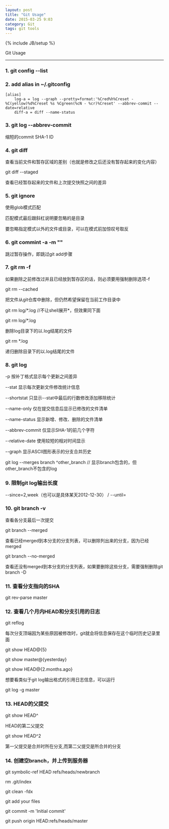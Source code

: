 ```yaml
---
layout: post
title: "Git Usage"
date: 2015-03-25 9:03
category: Git
tags: git tools
---
```

{% include JB/setup %}

Git Usage

------

### 1. git config --list

### 2. add alias in ~/.gitconfig
    [alias]
        log-a = log --graph --pretty=format:'%Cred%h%Creset -%C(yellow)%d%Creset %s %Cgreen(%cN - %cr)%Creset' --abbrev-commit --date=relative
        diff-a = diff --name-status

### 3. git log --abbrev-commit
缩短的commit SHA-1 ID

### 4. git diff
查看当前文件和暂存区域的差别（也就是修改之后还没有暂存起来的变化内容）

git diff --staged

查看已经暂存起来的文件和上次提交快照之间的差异

### 5. git ignore
使用glob模式匹配

匹配模式最后跟斜杠说明要忽略的是目录

要忽略指定模式以外的文件或目录，可以在模式前加惊叹号取反

### 6. git commint -a -m ""
跳过暂存操作，即跳过git add步骤

### 7. git rm -f
如果删除之前修改过并且已经放到暂存区的话，则必须要用强制删除选项-f

git rm --cached


把文件从git仓库中删除，但仍然希望保留在当前工作目录中

git rm log/\*.log //不让shell展开*，但效果同下面

git rm log/*.log

删除log目录下的以.log结尾的文件

git rm \*.log

递归删除目录下的以.log结尾的文件

### 8. git log
-p 按补丁格式显示每个更新之间差异

--stat 显示每次更新文件修改统计信息

--shortstat 只显示--stat中最后的行数修改添加移除统计

--name-only 仅在提交信息后显示已修改的文件清单

--name-status 显示新增、修改、删除的文件清单

--abbrev-commit 仅显示SHA-1的前几个字符

--relative-date 使用较短的相对时间显示

--graph 显示ASCII图形表示的分支合并历史

git log --merges branch ^other_branch // 显示branch包含的，但other_branch不包含的log

### 9. 限制git log输出长度
--since=2,week（也可以是具体某天2012-12-30） / --until=

### 10. git branch -v
查看各分支最后一次提交

git branch --merged

查看已经merged到本分支的分支列表，可以删除列出来的分支，因为已经merged

git branch --no-merged

查看还没有merged到本分支的分支列表，如果要删除这些分支，需要强制删除git branch -D

### 11. 查看分支指向的SHA
git rev-parse master

### 12. 查看几个月内HEAD和分支引用的日志
git reflog

每次分支顶端因为某些原因被修改时，git就会将信息保存在这个临时历史记录里面

git show HEAD@{5}

git show master@{yesterday}

git show HEAD@{2.months.ago}

想要看类似于git log输出格式的引用日志信息，可以运行

git log -g master

### 13. HEAD的父提交
git show HEAD^

HEAD的第二父提交

git show HEAD^2

第一父提交是合并时所在分支,而第二父提交是所合并的分支

### 14. 创建空branch，并上传到服务器
git symbolic-ref HEAD refs/heads/newbranch

rm .git/index

git clean -fdx

<do work>

git add your files

git commit -m 'Initial commit'

git push origin HEAD:refs/heads/master
